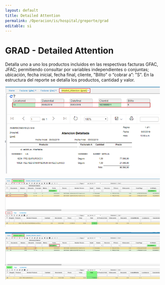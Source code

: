 ```yaml
---
layout: default
title: Detailed Attention
permalink: /Operacion/is/hospital/greporte/grad
editable: si
---
```


# GRAD - Detailed Attention

Detalla uno a uno los productos incluidos en las respectivas facturas GFAC, JFAC; permitiendo consultar por variables independientes o conjuntas; ubicación, fecha inicial, fecha final, cliente, "Billto" o “cobrar a”: "S".
En la estructura del reporte se detalla los productos, cantidad y valor.


![](grad1.png)

![](grad2.png)

![](grad3.png)


